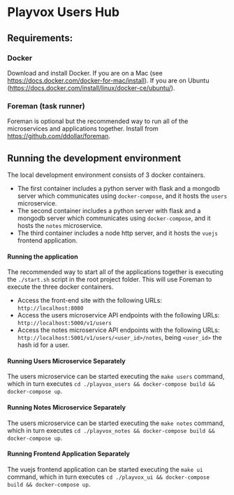 # Playvox Users Hub


## Requirements:

### Docker
Download and install Docker. 
If you are on a Mac (see https://docs.docker.com/docker-for-mac/install).
If you are on Ubuntu (https://docs.docker.com/install/linux/docker-ce/ubuntu/). 

### Foreman (task runner)
Foreman is optional but the recommended way to run all of the microservices and
applications together. Install from https://github.com/ddollar/foreman. 


## Running the development environment

The local development environment consists of 3 docker containers. 
- The first container includes a python server with flask and a mongodb server which communicates using `docker-compose`, and it hosts the `users` microservice.
- The second container includes a python server with flask and a mongodb server which communicates using `docker-compose`, and it hosts the `notes` microservice.
- The third container includes a node http server, and it hosts the `vuejs` frontend application.

#### Running the application
The recommended way to start all of the applications together is executing the `./start.sh` script in the root project folder. 
This will use Foreman to execute the three docker containers. 

- Access the front-end site with the following URLs: `http://localhost:8080`
- Access the users microservice API endpoints with the following URLs: `http://localhost:5000/v1/users`
- Access the notes microservice API endpoints with the following URLs: `http://localhost:5001/v1/users/<user_id>/notes`, being `<user_id>` the hash id for a user.

#### Running Users Microservice Separately
The users microservice can be started executing the `make users` command, which in turn executes `cd ./playvox_users && docker-compose build && docker-compose up`.

#### Running Notes Microservice Separately
The users microservice can be started executing the `make notes` command, which in turn executes `cd ./playvox_notes && docker-compose build && docker-compose up`.

#### Running Frontend Application Separately
The vuejs frontend application can be started executing the `make ui` command, which in turn executes `cd ./playvox_ui && docker-compose build && docker-compose up`.
